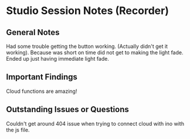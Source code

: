 # Studio Session Notes (Recorder)

## General Notes
Had some trouble getting the button working. (Actually didn't get it working).
Because was short on time did not get to making the light fade.
Ended up just having immediate light fade.


## Important Findings
Cloud functions are amazing!


## Outstanding Issues or Questions
Couldn't get around 404 issue when trying to connect cloud with ino with the js file.

